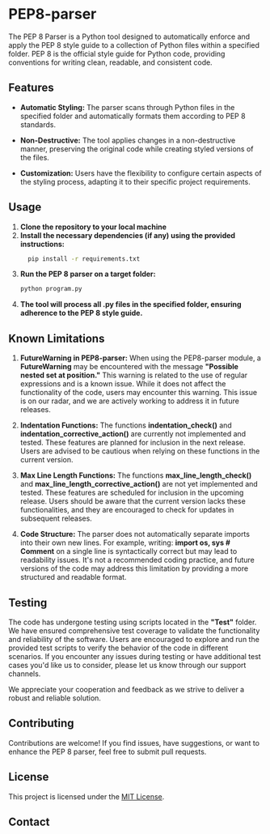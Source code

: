 # PEP8-parser
The PEP 8 Parser is a Python tool designed to automatically enforce and apply the PEP 8 style guide to a collection of Python files within a specified folder. PEP 8 is the official style guide for Python code, providing conventions for writing clean, readable, and consistent code.
## Features 
- **Automatic Styling:** The parser scans through Python files in the specified folder and automatically formats them according to PEP 8 standards.

- **Non-Destructive:** The tool applies changes in a non-destructive manner, preserving the original code while creating styled versions of the files.

- **Customization:** Users have the flexibility to configure certain aspects of the styling process, adapting it to their specific project requirements.
## Usage
1. **Clone the repository to your local machine**
2. **Install the necessary dependencies (if any) using the provided instructions:**
   ```bash
     pip install -r requirements.txt
   ```
3. **Run the PEP 8 parser on a target folder:**
   ```bash
   python program.py
   ```
4. **The tool will process all .py files in the specified folder, ensuring adherence to the PEP 8 style guide.**
## Known Limitations
1. **FutureWarning in PEP8-parser:**
When using the PEP8-parser module, a **FutureWarning** may be encountered with the message **"Possible nested set at position."** This warning is related to the use of regular expressions and is a known issue. While it does not affect the functionality of the code, users may encounter this warning. This issue is on our radar, and we are actively working to address it in future releases.

2. **Indentation Functions:**
The functions **indentation_check()** and **indentation_corrective_action()** are currently not implemented and tested. These features are planned for inclusion in the next release. Users are advised to be cautious when relying on these functions in the current version.

3. **Max Line Length Functions:**
The functions **max_line_length_check()** and **max_line_length_corrective_action()** are not yet implemented and tested. These features are scheduled for inclusion in the upcoming release. Users should be aware that the current version lacks these functionalities, and they are encouraged to check for updates in subsequent releases.

4. **Code Structure:**
The parser does not automatically separate imports into their own new lines. For example, writing:
**import os, sys # Comment** on a single line is syntactically correct but may lead to readability issues. It's not a recommended coding practice, and future versions of the code may address this limitation by providing a more structured and readable format.
## Testing
The code has undergone testing using scripts located in the **"Test"** folder. We have ensured comprehensive test coverage to validate the functionality and reliability of the software. Users are encouraged to explore and run the provided test scripts to verify the behavior of the code in different scenarios. If you encounter any issues during testing or have additional test cases you'd like us to consider, please let us know through our support channels.

We appreciate your cooperation and feedback as we strive to deliver a robust and reliable solution.
## Contributing
Contributions are welcome! If you find issues, have suggestions, or want to enhance the PEP 8 parser, feel free to submit pull requests.
## License
This project is licensed under the [MIT License](LICENSE).
## Contact
